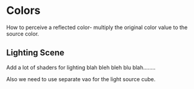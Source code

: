 # Colors

How to perceive a reflected color- multiply the original color value to the source color.

## Lighting Scene

Add a lot of shaders for lighting blah bleh bleh blu blah........

Also we need to use separate vao for the light source cube.

